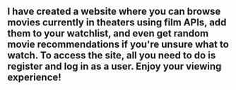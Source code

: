 ## I have created a website where you can browse movies currently in theaters using film APIs, add them to your watchlist, and even get random movie recommendations if you're unsure what to watch. To access the site, all you need to do is register and log in as a user. Enjoy your viewing experience!
